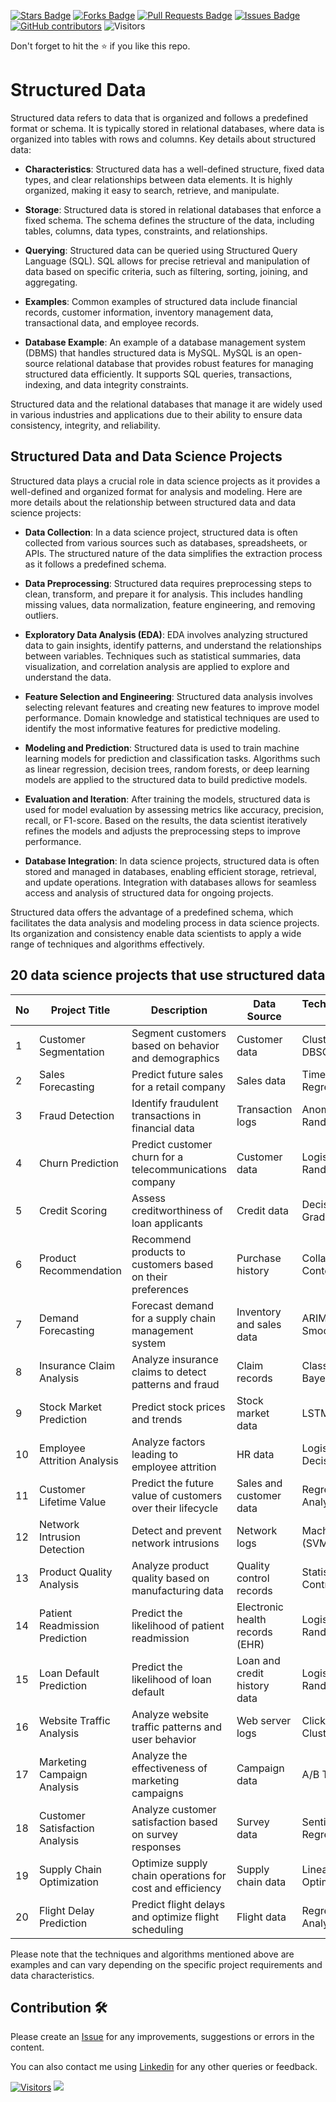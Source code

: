 <a href="https://github.com/drshahizan/special-topic-data-engineering/stargazers"><img src="https://img.shields.io/github/stars/drshahizan/special-topic-data-engineering" alt="Stars Badge"/></a>
<a href="https://github.com/drshahizan/special-topic-data-engineering/network/members"><img src="https://img.shields.io/github/forks/drshahizan/special-topic-data-engineering" alt="Forks Badge"/></a>
<a href="https://github.com/drshahizan/special-topic-data-engineering/pulls"><img src="https://img.shields.io/github/issues-pr/drshahizan/special-topic-data-engineering" alt="Pull Requests Badge"/></a>
<a href="https://github.com/drshahizan/special-topic-data-engineering/issues"><img src="https://img.shields.io/github/issues/drshahizan/special-topic-data-engineering" alt="Issues Badge"/></a>
<a href="https://github.com/drshahizan/special-topic-data-engineering/graphs/contributors"><img alt="GitHub contributors" src="https://img.shields.io/github/contributors/drshahizan/special-topic-data-engineering?color=2b9348"></a>
![Visitors](https://api.visitorbadge.io/api/visitors?path=https%3A%2F%2Fgithub.com%2Fspecial-topic-data-engineering&labelColor=%23d9e3f0&countColor=%23697689&style=flat)

Don't forget to hit the :star: if you like this repo.

# Structured Data

Structured data refers to data that is organized and follows a predefined format or schema. It is typically stored in relational databases, where data is organized into tables with rows and columns. Key details about structured data:

- **Characteristics**: Structured data has a well-defined structure, fixed data types, and clear relationships between data elements. It is highly organized, making it easy to search, retrieve, and manipulate.

- **Storage**: Structured data is stored in relational databases that enforce a fixed schema. The schema defines the structure of the data, including tables, columns, data types, constraints, and relationships.

- **Querying**: Structured data can be queried using Structured Query Language (SQL). SQL allows for precise retrieval and manipulation of data based on specific criteria, such as filtering, sorting, joining, and aggregating.

- **Examples**: Common examples of structured data include financial records, customer information, inventory management data, transactional data, and employee records.

- **Database Example**: An example of a database management system (DBMS) that handles structured data is MySQL. MySQL is an open-source relational database that provides robust features for managing structured data efficiently. It supports SQL queries, transactions, indexing, and data integrity constraints.

Structured data and the relational databases that manage it are widely used in various industries and applications due to their ability to ensure data consistency, integrity, and reliability.

## Structured Data and Data Science Projects

Structured data plays a crucial role in data science projects as it provides a well-defined and organized format for analysis and modeling. Here are more details about the relationship between structured data and data science projects:

- **Data Collection**: In a data science project, structured data is often collected from various sources such as databases, spreadsheets, or APIs. The structured nature of the data simplifies the extraction process as it follows a predefined schema.

- **Data Preprocessing**: Structured data requires preprocessing steps to clean, transform, and prepare it for analysis. This includes handling missing values, data normalization, feature engineering, and removing outliers.

- **Exploratory Data Analysis (EDA)**: EDA involves analyzing structured data to gain insights, identify patterns, and understand the relationships between variables. Techniques such as statistical summaries, data visualization, and correlation analysis are applied to explore and understand the data.

- **Feature Selection and Engineering**: Structured data analysis involves selecting relevant features and creating new features to improve model performance. Domain knowledge and statistical techniques are used to identify the most informative features for predictive modeling.

- **Modeling and Prediction**: Structured data is used to train machine learning models for prediction and classification tasks. Algorithms such as linear regression, decision trees, random forests, or deep learning models are applied to the structured data to build predictive models.

- **Evaluation and Iteration**: After training the models, structured data is used for model evaluation by assessing metrics like accuracy, precision, recall, or F1-score. Based on the results, the data scientist iteratively refines the models and adjusts the preprocessing steps to improve performance.

- **Database Integration**: In data science projects, structured data is often stored and managed in databases, enabling efficient storage, retrieval, and update operations. Integration with databases allows for seamless access and analysis of structured data for ongoing projects.

Structured data offers the advantage of a predefined schema, which facilitates the data analysis and modeling process in data science projects. Its organization and consistency enable data scientists to apply a wide range of techniques and algorithms effectively.

## 20 data science projects that use structured data

| No  | Project Title              | Description                                                  | Data Source                    | Techniques/Algorithms Used    |
| --- | -------------------------- | ------------------------------------------------------------ | ------------------------------ | ----------------------------- |
| 1   | Customer Segmentation      | Segment customers based on behavior and demographics          | Customer data                  | Clustering (K-means, DBSCAN)  |
| 2   | Sales Forecasting          | Predict future sales for a retail company                     | Sales data                     | Time Series Analysis, Regression |
| 3   | Fraud Detection            | Identify fraudulent transactions in financial data            | Transaction logs               | Anomaly Detection, Random Forest |
| 4   | Churn Prediction           | Predict customer churn for a telecommunications company       | Customer data                  | Logistic Regression, Random Forest |
| 5   | Credit Scoring             | Assess creditworthiness of loan applicants                    | Credit data                    | Decision Trees, Gradient Boosting |
| 6   | Product Recommendation     | Recommend products to customers based on their preferences    | Purchase history               | Collaborative Filtering, Content-based Filtering |
| 7   | Demand Forecasting         | Forecast demand for a supply chain management system          | Inventory and sales data       | ARIMA, Exponential Smoothing  |
| 8   | Insurance Claim Analysis   | Analyze insurance claims to detect patterns and fraud          | Claim records                  | Classification (Naive Bayes, Random Forest) |
| 9   | Stock Market Prediction    | Predict stock prices and trends                               | Stock market data              | LSTM, Random Forest          |
| 10  | Employee Attrition Analysis| Analyze factors leading to employee attrition                  | HR data                        | Logistic Regression, Decision Trees |
| 11  | Customer Lifetime Value    | Predict the future value of customers over their lifecycle     | Sales and customer data         | Regression, Survival Analysis |
| 12  | Network Intrusion Detection| Detect and prevent network intrusions                          | Network logs                   | Machine Learning (SVM, Random Forest) |
| 13  | Product Quality Analysis   | Analyze product quality based on manufacturing data            | Quality control records        | Statistical Process Control, Six Sigma |
| 14  | Patient Readmission Prediction| Predict the likelihood of patient readmission               | Electronic health records (EHR) | Logistic Regression, Random Forest |
| 15  | Loan Default Prediction    | Predict the likelihood of loan default                         | Loan and credit history data    | Logistic Regression, Random Forest |
| 16  | Website Traffic Analysis   | Analyze website traffic patterns and user behavior             | Web server logs                | Clickstream Analysis, Clustering |
| 17  | Marketing Campaign Analysis| Analyze the effectiveness of marketing campaigns               | Campaign data                  | A/B Testing, Regression       |
| 18  | Customer Satisfaction Analysis| Analyze customer satisfaction based on survey responses       | Survey data                    | Sentiment Analysis, Regression |
| 19  | Supply Chain Optimization  | Optimize supply chain operations for cost and efficiency       | Supply chain data              | Linear Programming, Optimization Algorithms |
| 20  | Flight Delay Prediction    | Predict flight delays and optimize flight scheduling           | Flight data                    | Regression, Time Series Analysis |

Please note that the techniques and algorithms mentioned above are examples and can vary depending on the specific project requirements and data characteristics.
## Contribution 🛠️
Please create an [Issue](https://github.com/drshahizan/special-topic-data-engineering/issues) for any improvements, suggestions or errors in the content.

You can also contact me using [Linkedin](https://www.linkedin.com/in/drshahizan/) for any other queries or feedback.

[![Visitors](https://api.visitorbadge.io/api/visitors?path=https%3A%2F%2Fgithub.com%2Fdrshahizan&labelColor=%23697689&countColor=%23555555&style=plastic)](https://visitorbadge.io/status?path=https%3A%2F%2Fgithub.com%2Fdrshahizan)
![](https://hit.yhype.me/github/profile?user_id=81284918)

